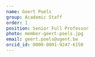 ```yaml
---
name: Geert Poels
group: Academic Staff
order: 1
position: Senior Full Professor
photo: member-geert-poels.jpg
email: geert.poels@ugent.be
orcid_id: 0000-0001-9247-6150
---
```

